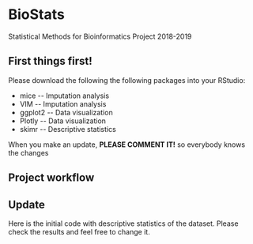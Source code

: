 # BioStats
Statistical Methods for Bioinformatics Project 2018-2019

## First things first!
Please download the following the following packages into your RStudio:
- mice -- Imputation analysis
- VIM -- Imputation analysis
- ggplot2 -- Data visualization
- Plotly -- Data visualization
- skimr -- Descriptive statistics

When you make an update, **PLEASE COMMENT IT!** so everybody knows the changes

## Project workflow


## Update
Here is the initial code with descriptive statistics of the dataset. Please check the results and feel free to change
it.
